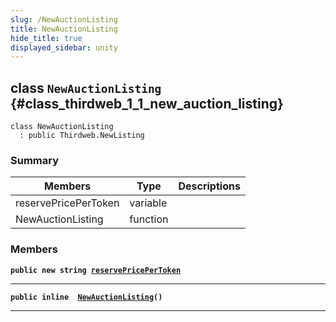 ```yaml
---
slug: /NewAuctionListing
title: NewAuctionListing
hide_title: true
displayed_sidebar: unity
---
```


## class `NewAuctionListing` {#class_thirdweb_1_1_new_auction_listing}

```
class NewAuctionListing
  : public Thirdweb.NewListing
```

### Summary

| Members | Type | Descriptions |
| ------- | ---- | ------------ |
| reservePricePerToken | variable |  |
| NewAuctionListing | function |  |

### Members

**`public new string `[`reservePricePerToken`](#class_thirdweb_1_1_new_auction_listing_1ac604e20179a38181fa0de9fa096940b9)**

---

**`public inline  `[`NewAuctionListing`](#class_thirdweb_1_1_new_auction_listing_1ad8ffdb87aff68042e7b16f4b77c096d7)`()`**

---
